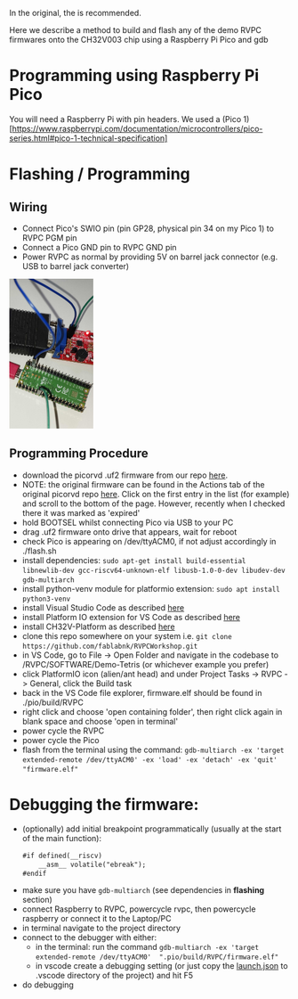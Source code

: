 
In the original, the 
is recommended. 

Here we describe a method to build and flash any of the demo RVPC firmwares onto the 
CH32V003 chip using a Raspberry Pi Pico and gdb

# Programming using Raspberry Pi Pico

You will need a Raspberry Pi with pin headers. We used a (Pico 1)[https://www.raspberrypi.com/documentation/microcontrollers/pico-series.html#pico-1-technical-specification]


# Flashing / Programming

## Wiring

- Connect Pico's SWIO pin (pin GP28, physical pin 34 on my Pico 1) to RVPC PGM pin 
- Connect a Pico GND pin to RVPC GND pin
- Power RVPC as normal by providing 5V on barrel jack connector (e.g. USB to barrel jack converter)

<img src="./IMAGES/pico_programmer.jpg" width="30%">

## Programming Procedure

- download the picorvd .uf2 firmware from our repo [here](./PROGRAMMER/picorvd.uf2).
- NOTE: the original firmware can be found in the Actions tab of the original picorvd repo [here](https://github.com/aappleby/picorvd/actions). Click on the first entry in the list (for example) and scroll to the bottom of the page. However, recently when I checked there it was marked as 'expired'
- hold BOOTSEL whilst connecting Pico via USB to your PC
- drag .uf2 firmware onto drive that appears, wait for reboot
- check Pico is appearing on /dev/ttyACM0, if not adjust accordingly in ./flash.sh
- install dependencies:
`sudo apt-get install build-essential libnewlib-dev gcc-riscv64-unknown-elf libusb-1.0-0-dev libudev-dev gdb-multiarch`
- install python-venv module for platformio extension: `sudo apt install python3-venv`
- install Visual Studio Code as described [here](https://code.visualstudio.com/docs/setup/linux)
- install Platform IO extension for VS Code as described [here](https://platformio.org/install/ide?install=vscode)
- install CH32V-Platform as described [here](https://github.com/Community-PIO-CH32V/ch32-pio-projects?tab=readme-ov-file#installing-the-ch32v-platform)
- clone this repo somewhere on your system i.e. `git clone https://github.com/fablabnk/RVPCWorkshop.git`
- in VS Code, go to File -> Open Folder and navigate in the codebase to /RVPC/SOFTWARE/Demo-Tetris (or whichever example you prefer)
- click PlatformIO icon (alien/ant head) and under Project Tasks -> RVPC -> General, click the Build task
- back in the VS Code file explorer, firmware.elf should be found in ./pio/build/RVPC
- right click and choose 'open containing folder', then right click again in blank space and choose 'open in terminal'
- power cycle the RVPC
- power cycle the Pico
- flash from the terminal using the command: `gdb-multiarch -ex 'target extended-remote /dev/ttyACM0' -ex 'load' -ex 'detach' -ex 'quit' "firmware.elf"`

# Debugging the firmware:

 - (optionally) add initial breakpoint programmatically (usually at the start of the main function):
    ```
    #if defined(__riscv)
        __asm__ volatile("ebreak");
    #endif
    ```
 - make sure you have `gdb-multiarch` (see dependencies in **flashing** section)
 - connect Raspberry to RVPC, powercycle rvpc, then powercycle raspberry or connect it to the Laptop/PC
 - in terminal navigate to the project directory
 - connect to the debugger with either:
   - in the terminal: run the command `gdb-multiarch -ex 'target extended-remote /dev/ttyACM0'  ".pio/build/RVPC/firmware.elf"`
   - in vscode create a debugging setting (or just copy the [launch.json](./SOFTWARE/launch.json) to .vscode directory of the project) and hit F5
 - do debugging
